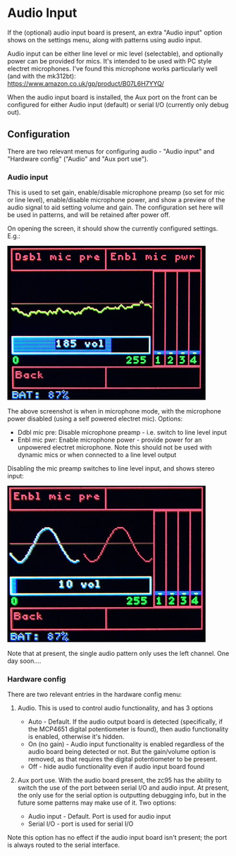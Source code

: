 # Audio Input

If the (optional) audio input board is present, an extra "Audio input" option shows on the settings menu, along with patterns using audio input.

Audio input can be either line level or mic level (selectable), and optionally power can be provided for mics. It's intended to be used with PC style electret microphones. I've found this microphone works particularly well (and with the mk312bt): https://www.amazon.co.uk/gp/product/B07L6H7YYQ/

When the audio input board is installed, the Aux port on the front can be configured for either Audio input (default) or serial I/O (currently only debug out).

## Configuration
There are two relevant menus for configuring audio - "Audio input" and "Hardware config" ("Audio" and "Aux port use").

### Audio input
This is used to set gain, enable/disable microphone preamp (so set for mic or line level), enable/disable microphone power, and show a preview of the audio signal to aid setting volume and gain.
The configuration set here will be used in patterns, and will be retained after power off. 

On opening the screen, it should show the currently configured settings. E.g.:

![Audio input mic]

The above screenshot is when in microphone mode, with the microphone power disabled (using a self powered electret mic). Options:
* Ddbl mic pre: Disable microphone preamp - i.e. switch to line level input
* Enbl mic pwr: Enable microphone power - provide power for an unpowered electret microphone. Note this should not be used with dynamic mics or when connected to a line level output

Disabling the mic preamp switches to line level input, and shows stereo input:

![Audio input line]

Note that at present, the single audio pattern only uses the left channel. One day soon....

### Hardware config
There are two relevant entries in the hardware config menu:

1. Audio. 
This is used to control audio functionality, and has 3 options
    - Auto - Default. If the audio output board is detected (specifically, if the MCP4651 digital potentiometer is found), then audio functionality is enabled, otherwise it's hidden.
    - On (no gain) - Audio input functionality is enabled regardless of the audio board being detected or not. But the gain/volume option is removed, as that requires the digital potentiometer to be present.
    - Off - hide audio functionality even if audio input board found

2. Aux port use. 
With the audio board present, the zc95 has the ability to switch the use of the port between serial I/O and audio input. At present, the only use for the serial option is outputting debugging info, but in the future some patterns may make use of it. Two options:
    - Audio input - Default. Port is used for audio input
    - Serial I/O - port is used for serial I/O

Note this option has no effect if the audio input board isn't present; the port is always routed to the serial interface.



[Audio input mic]: images/screen_audio_input_mic.jpg "Audio input configuration screen - mic"
[Audio input line]: images/screen_audio_input_line.jpg "Audio input configuration screen - line input"
